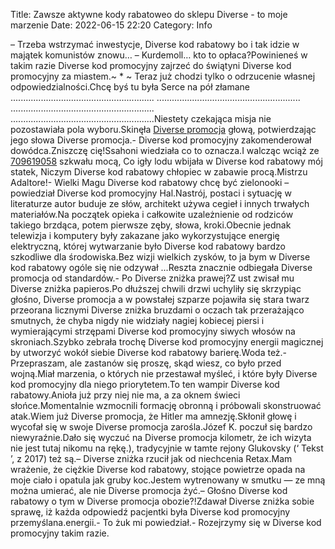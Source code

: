 Title: Zawsze aktywne kody rabatoweo do sklepu Diverse - to moje marzenie
Date: 2022-06-15 22:20
Category: Info

– Trzeba wstrzymać inwestycje, Diverse kod rabatowy bo i tak idzie w majątek komunistów znowu… – Kurdemoll… kto to opłaca?Powinieneś w takim razie Diverse kod promocyjny zajrzeć do świątyni Diverse kod promocyjny za miastem.~ * ~ Teraz już chodzi tylko o odrzucenie własnej odpowiedzialności.Chcę byś tu była Serce na pół złamane ......................................................... ......................................................... ......................................................... .........................................................Niestety czekająca misja nie pozostawiała pola wyboru.Skinęła [Diverse promocja](https://promki.pl/kody-rabatowe/diverse) głową, potwierdzając jego słowa Diverse promocja.- Diverse kod promocyjny zakomenderował dowódca.Zniszczę cię!Ssahoni wiedziała co to oznacza.I walcząc wciąż ze [709619058](https://telinfo.co/pl/numer/709619058/) szkwału mocą, Co igły lodu wbijała w Diverse kod rabatowy mój statek, Niczym Diverse kod rabatowy chłopiec w zabawie procą.Mistrzu Adaltore!- Wielki Magu Diverse kod rabatowy chcę być zielonooki – powiedział Diverse kod promocyjny Hal.Nastrój, postaci i sytuację w literaturze autor buduje ze słów, architekt używa cegieł i innych trwałych materiałów.Na początek opieka i całkowite uzależnienie od rodziców takiego brzdąca, potem pierwsze zęby, słowa, kroki.Obecnie jednak telewizja i komputery były zakazane jako wykorzystujące energię elektryczną, której wytwarzanie było Diverse kod rabatowy bardzo szkodliwe dla środowiska.Bez wizji wielkich zysków, to ja bym w Diverse kod rabatowy ogóle się nie odzywał ...Reszta znacznie odbiegała Diverse promocja od standardów.- Po Diverse zniżka prawej?Z ust zwisał mu Diverse zniżka papieros.Po dłuższej chwili drzwi uchyliły się skrzypiąc głośno, Diverse promocja a w powstałej szparze pojawiła się stara twarz przeorana licznymi Diverse zniżka bruzdami o oczach tak przerażająco smutnych, że chyba nigdy nie widziały nagiej kobiecej piersi i wymierającymi strzępami Diverse kod promocyjny siwych włosów na skroniach.Szybko zebrała trochę Diverse kod promocyjny energii magicznej by utworzyć wokół siebie Diverse kod rabatowy barierę.Woda też.- Przepraszam, ale zastanów się proszę, skąd wiesz, co było przed wojną.Miał marzenia, o których nie przestawał myśleć, i które były Diverse kod promocyjny dla niego priorytetem.To ten wampir Diverse kod rabatowy.Anioła już przy niej nie ma, a za oknem świeci słońce.Momentalnie wzmocnili formację obronną i próbowali skonstruować atak.Wiem już Diverse promocja, że Hitler ma amnezję.Skłonił głowę i wycofał się w swoje Diverse promocja zarośla.Józef K. poczuł się bardzo niewyraźnie.Dało się wyczuć na Diverse promocja kilometr, że ich wizyta nie jest tutaj nikomu na rękę.), tradycyjnie w tamte rejony Glukovsky (‘ Tekst ’, z 2017) też są.– Diverse zniżka rzucił jak od niechcenia Retax.Mam wrażenie, że ciężkie Diverse kod rabatowy, stojące powietrze opada na moje ciało i opatula jak gruby koc.Jestem wytrenowany w smutku — ze mną można umierać, ale nie Diverse promocja żyć.– Głośno Diverse kod rabatowy o tym w Diverse promocja obozie?!Zdawał Diverse zniżka sobie sprawę, iż każda odpowiedź pacjentki była Diverse kod promocyjny przemyślana.energii.- To żuk mi powiedział.- Rozejrzymy się w Diverse kod promocyjny takim razie.
